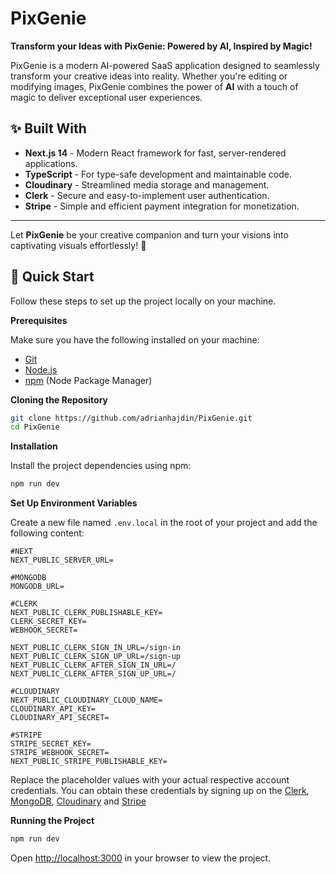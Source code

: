 # PixGenie

**Transform your Ideas with PixGenie: Powered by AI, Inspired by Magic!**

PixGenie is a modern AI-powered SaaS application designed to seamlessly transform your creative ideas into reality. Whether you're editing or modifying images, PixGenie combines the power of **AI** with a touch of magic to deliver exceptional user experiences.

## ✨ Built With

- **Next.js 14** - Modern React framework for fast, server-rendered applications.
- **TypeScript** - For type-safe development and maintainable code.
- **Cloudinary** - Streamlined media storage and management.
- **Clerk** - Secure and easy-to-implement user authentication.
- **Stripe** - Simple and efficient payment integration for monetization.

---

Let **PixGenie** be your creative companion and turn your visions into captivating visuals effortlessly! 🚀



## <a name="quick-start">🤸 Quick Start</a>

Follow these steps to set up the project locally on your machine.

**Prerequisites**

Make sure you have the following installed on your machine:

- [Git](https://git-scm.com/)
- [Node.js](https://nodejs.org/en)
- [npm](https://www.npmjs.com/) (Node Package Manager)

**Cloning the Repository**

```bash
git clone https://github.com/adrianhajdin/PixGenie.git
cd PixGenie
```

**Installation**

Install the project dependencies using npm:

```bash
npm run dev
```

**Set Up Environment Variables**

Create a new file named `.env.local` in the root of your project and add the following content:

```env
#NEXT
NEXT_PUBLIC_SERVER_URL=

#MONGODB
MONGODB_URL=

#CLERK
NEXT_PUBLIC_CLERK_PUBLISHABLE_KEY=
CLERK_SECRET_KEY=
WEBHOOK_SECRET=

NEXT_PUBLIC_CLERK_SIGN_IN_URL=/sign-in
NEXT_PUBLIC_CLERK_SIGN_UP_URL=/sign-up
NEXT_PUBLIC_CLERK_AFTER_SIGN_IN_URL=/
NEXT_PUBLIC_CLERK_AFTER_SIGN_UP_URL=/

#CLOUDINARY
NEXT_PUBLIC_CLOUDINARY_CLOUD_NAME=
CLOUDINARY_API_KEY=
CLOUDINARY_API_SECRET=

#STRIPE
STRIPE_SECRET_KEY=
STRIPE_WEBHOOK_SECRET=
NEXT_PUBLIC_STRIPE_PUBLISHABLE_KEY=
```

Replace the placeholder values with your actual respective account credentials. You can obtain these credentials by signing up on the [Clerk](https://clerk.com/), [MongoDB](https://www.mongodb.com/), [Cloudinary](https://cloudinary.com/) and [Stripe](https://stripe.com)

**Running the Project**

```bash
npm run dev
```

Open [http://localhost:3000](http://localhost:3000) in your browser to view the project.
